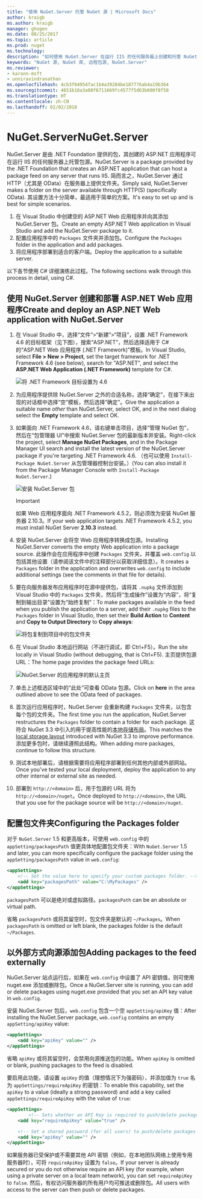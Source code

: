 ```yaml
---
title: "使用 NuGet.Server 托管 NuGet 源 | Microsoft Docs"
author: kraigb
ms.author: kraigb
manager: ghogen
ms.date: 08/25/2017
ms.topic: article
ms.prod: nuget
ms.technology: 
description: "如何使用 NuGet.Server 在运行 IIS 的任何服务器上创建和托管 NuGet 包源，从而通过 HTTP 和 OData 提供包。"
keywords: "NuGet 源, NuGet 库, 远程包源, NuGet.Server"
ms.reviewer:
- karann-msft
- unniravindranathan
ms.openlocfilehash: 4cb3f04954fac1b4a39284be187776ab4a19b364
ms.sourcegitcommit: 4651b16a3a08f6711669fc4577f5d63b600f8f58
ms.translationtype: HT
ms.contentlocale: zh-CN
ms.lasthandoff: 02/02/2018
---
```

# <a name="nugetserver"></a><span data-ttu-id="5abf1-104">NuGet.Server</span><span class="sxs-lookup"><span data-stu-id="5abf1-104">NuGet.Server</span></span>

<span data-ttu-id="5abf1-105">NuGet.Server 是由 .NET Foundation 提供的包，其创建的 ASP.NET 应用程序可在运行 IIS 的任何服务器上托管包源。</span><span class="sxs-lookup"><span data-stu-id="5abf1-105">NuGet.Server is a package provided by the .NET Foundation that creates an ASP.NET application that can host a package feed on any server that runs IIS.</span></span> <span data-ttu-id="5abf1-106">简而言之，NuGet.Server 通过 HTTP（尤其是 OData）在服务器上提供文件夹。</span><span class="sxs-lookup"><span data-stu-id="5abf1-106">Simply said, NuGet.Server makes a folder on the server available through HTTP(S) (specifically OData).</span></span> <span data-ttu-id="5abf1-107">其设置方法十分简单，最适用于简单的方案。</span><span class="sxs-lookup"><span data-stu-id="5abf1-107">It's easy to set up and is best for simple scenarios.</span></span>

1. <span data-ttu-id="5abf1-108">在 Visual Studio 中创建空的 ASP.NET Web 应用程序并向其添加 NuGet.Server 包。</span><span class="sxs-lookup"><span data-stu-id="5abf1-108">Create an empty ASP.NET Web application in Visual Studio and add the NuGet.Server package to it.</span></span>
1. <span data-ttu-id="5abf1-109">配置应用程序中的 `Packages` 文件夹并添加包。</span><span class="sxs-lookup"><span data-stu-id="5abf1-109">Configure the `Packages` folder in the application and add packages.</span></span>
1. <span data-ttu-id="5abf1-110">将应用程序部署到适合的客户端。</span><span class="sxs-lookup"><span data-stu-id="5abf1-110">Deploy the application to a suitable server.</span></span>

<span data-ttu-id="5abf1-111">以下各节使用 C# 详细演练此过程。</span><span class="sxs-lookup"><span data-stu-id="5abf1-111">The following sections walk through this process in detail, using C#.</span></span>

## <a name="create-and-deploy-an-aspnet-web-application-with-nugetserver"></a><span data-ttu-id="5abf1-112">使用 NuGet.Server 创建和部署 ASP.NET Web 应用程序</span><span class="sxs-lookup"><span data-stu-id="5abf1-112">Create and deploy an ASP.NET Web application with NuGet.Server</span></span>

1. <span data-ttu-id="5abf1-113">在 Visual Studio 中，选择“文件”>“新建”>“项目”，设置 .NET Framework 4.6 的目标框架（见下图），搜索“ASP.NET”，然后选择适用于 C# 的“ASP.NET Web 应用程序 (.NET Framework)”模板。</span><span class="sxs-lookup"><span data-stu-id="5abf1-113">In Visual Studio, select **File > New > Project**, set the target framework for .NET Framework 4.6 (see below), search for "ASP.NET", and select the **ASP.NET Web Application (.NET Framework)** template for C#.</span></span>

    ![将 .NET Framework 目标设置为 4.6](media/Hosting_01-NuGet.Server-Set4.6.png)

1. <span data-ttu-id="5abf1-115">为应用程序提供除 NuGet.Server 之外的合适名称，选择“确定”，在接下来出现的对话框中选择“空”模板，然后选择“确定”。</span><span class="sxs-lookup"><span data-stu-id="5abf1-115">Give the application a suitable name *other* than NuGet.Server, select OK, and in the next dialog select the **Empty** template and select OK.</span></span>

1. <span data-ttu-id="5abf1-116">如果面向 .NET Framework 4.6，请右键单击项目，选择“管理 NuGet 包”，然后在“包管理器 UI”中搜索 NuGet.Server 包的最新版本并安装。</span><span class="sxs-lookup"><span data-stu-id="5abf1-116">Right-click the project, select **Manage NuGet Packages**, and in the Package Manager UI search and install the latest version of the NuGet.Server package if you're targeting .NET Framework 4.6.</span></span> <span data-ttu-id="5abf1-117">（也可以使用 `Install-Package NuGet.Server` 从包管理器控制台安装。）</span><span class="sxs-lookup"><span data-stu-id="5abf1-117">(You can also install it from the Package Manager Console with `Install-Package NuGet.Server`.)</span></span>

    ![安装 NuGet.Server 包](media/Hosting_02-NuGet.Server-Package.png)

    > [!Important]
    > <span data-ttu-id="5abf1-119">如果 Web 应用程序面向 .NET Framework 4.5.2，则必须改为安装 NuGet 服务器 2.10.3。</span><span class="sxs-lookup"><span data-stu-id="5abf1-119">If your web application targets .NET Framework 4.5.2, you must install NuGet Server **2.10.3** instead.</span></span>

1. <span data-ttu-id="5abf1-120">安装 NuGet.Server 会将空 Web 应用程序转换成包源。</span><span class="sxs-lookup"><span data-stu-id="5abf1-120">Installing NuGet.Server converts the empty Web application into a package source.</span></span> <span data-ttu-id="5abf1-121">此操作会在应用程序中创建 `Packages` 文件夹，并覆盖 `web.config` 以包括其他设置（请参阅该文件中的注释部分以获取详细信息）。</span><span class="sxs-lookup"><span data-stu-id="5abf1-121">It creates a `Packages` folder in the application and overwrites `web.config` to include additional settings (see the comments in that file for details).</span></span>

1. <span data-ttu-id="5abf1-122">要在向服务器发布应用程序时在源中提供包，请将其 `.nupkg` 文件添加到 Visual Studio 中的 `Packages` 文件夹，然后将“生成操作”设置为“内容”，将“复制到输出目录”设置为“始终复制”：</span><span class="sxs-lookup"><span data-stu-id="5abf1-122">To make packages available in the feed when you publish the application to a server, add their `.nupkg` files to the `Packages` folder in Visual Studio, then set their **Build Action** to **Content** and **Copy to Output Directory** to **Copy always**:</span></span>

    ![将包复制到项目中的包文件夹](media/Hosting_03-NuGet.Server-Package-Folder.png)

1. <span data-ttu-id="5abf1-124">在 Visual Studio 本地运行网站（不进行调试，即 Ctrl+F5）。</span><span class="sxs-lookup"><span data-stu-id="5abf1-124">Run the site locally in Visual Studio (without debugging, that is Ctrl+F5).</span></span> <span data-ttu-id="5abf1-125">主页提供包源 URL：</span><span class="sxs-lookup"><span data-stu-id="5abf1-125">The home page provides the package feed URLs:</span></span>

    ![NuGet.Server 的应用程序的默认主页](media/Hosting_04-NuGet.Server-FeedHomePage.png)

1. <span data-ttu-id="5abf1-127">单击上述框选区域中的“此处”可查看 OData 包源。</span><span class="sxs-lookup"><span data-stu-id="5abf1-127">Click on **here** in the area outlined above to see the OData feed of packages.</span></span>

1. <span data-ttu-id="5abf1-128">首次运行应用程序时，NuGet.Server 会重新构建 `Packages` 文件夹，以包含每个包的文件夹。</span><span class="sxs-lookup"><span data-stu-id="5abf1-128">The first time you run the application, NuGet.Server restructures the `Packages` folder to contain a folder for each package.</span></span> <span data-ttu-id="5abf1-129">这符合 NuGet 3.3 中引入的用于提高性能的[本地存储布局](http://blog.nuget.org/20151118/nuget-3.3.html#folder-based-repository-commands)。</span><span class="sxs-lookup"><span data-stu-id="5abf1-129">This matches the [local storage layout](http://blog.nuget.org/20151118/nuget-3.3.html#folder-based-repository-commands) introduced with NuGet 3.3 to improve performance.</span></span> <span data-ttu-id="5abf1-130">添加更多包时，请继续遵照此结构。</span><span class="sxs-lookup"><span data-stu-id="5abf1-130">When adding more packages, continue to follow this structure.</span></span>

1. <span data-ttu-id="5abf1-131">测试本地部署后，请根据需要将应用程序部署到任何其他内部或外部网站。</span><span class="sxs-lookup"><span data-stu-id="5abf1-131">Once you've tested your local deployment, deploy the application to any other internal or external site as needed.</span></span>
1. <span data-ttu-id="5abf1-132">部署到 `http://<domain>` 后，用于包源的 URL 将为 `http://<domain>/nuget`。</span><span class="sxs-lookup"><span data-stu-id="5abf1-132">Once deployed to `http://<domain>`, the URL that you use for the package source will be `http://<domain>/nuget`.</span></span>

## <a name="configuring-the-packages-folder"></a><span data-ttu-id="5abf1-133">配置包文件夹</span><span class="sxs-lookup"><span data-stu-id="5abf1-133">Configuring the Packages folder</span></span>

<span data-ttu-id="5abf1-134">对于 `NuGet.Server` 1.5 和更高版本，可使用 `web.config` 中的 `appSetting/packagesPath` 值更具体地配置包文件夹：</span><span class="sxs-lookup"><span data-stu-id="5abf1-134">With `NuGet.Server` 1.5 and later, you can more specifically configure the package folder using the `appSetting/packagesPath` value in `web.config`:</span></span>

```xml
<appSettings>
    <!-- Set the value here to specify your custom packages folder. -->
    <add key="packagesPath" value="C:\MyPackages" />
</appSettings>
```

<span data-ttu-id="5abf1-135">`packagesPath` 可以是绝对或虚拟路径。</span><span class="sxs-lookup"><span data-stu-id="5abf1-135">`packagesPath` can be an absolute or virtual path.</span></span>

<span data-ttu-id="5abf1-136">省略 `packagesPath` 或将其留空时，包文件夹是默认的 `~/Packages`。</span><span class="sxs-lookup"><span data-stu-id="5abf1-136">When `packagesPath` is omitted or left blank, the packages folder is the default `~/Packages`.</span></span>

## <a name="adding-packages-to-the-feed-externally"></a><span data-ttu-id="5abf1-137">以外部方式向源添加包</span><span class="sxs-lookup"><span data-stu-id="5abf1-137">Adding packages to the feed externally</span></span>

<span data-ttu-id="5abf1-138">NuGet.Server 站点运行后，如果在 `web.config` 中设置了 API 密钥值，则可使用 nuget.exe 添加或删除包。</span><span class="sxs-lookup"><span data-stu-id="5abf1-138">Once a NuGet.Server site is running, you can add or delete packages using nuget.exe provided that you set an API key value in `web.config`.</span></span>

<span data-ttu-id="5abf1-139">安装 NuGet.Server 包后，`web.config` 包含一个空 `appSetting/apiKey` 值：</span><span class="sxs-lookup"><span data-stu-id="5abf1-139">After installing the NuGet.Server package, `web.config` contains an empty `appSetting/apiKey` value:</span></span>

```xml
<appSettings>
    <add key="apiKey" value="" />
</appSettings>
```

<span data-ttu-id="5abf1-140">省略 `apiKey` 或将其留空时，会禁用向源推送包的功能。</span><span class="sxs-lookup"><span data-stu-id="5abf1-140">When `apiKey` is omitted or blank, pushing packages to the feed is disabled.</span></span>

<span data-ttu-id="5abf1-141">要启用此功能，请设置 `apiKey` 的值（理想情况下为强密码），并添加值为 `true` 名为 `appSettings/requireApiKey` 的密钥：</span><span class="sxs-lookup"><span data-stu-id="5abf1-141">To enable this capability, set the `apiKey` to a value (ideally a strong password) and add a key called `appSettings/requireApiKey` with the value of `true`:</span></span>

```xml
<appSettings>
        <!-- Sets whether an API Key is required to push/delete packages -->
    <add key="requireApiKey" value="true" />

    <!-- Set a shared password (for all users) to push/delete packages -->
    <add key="apiKey" value="" />
</appSettings>
```

<span data-ttu-id="5abf1-142">如果服务器已受保护或不需要其他 API 密钥（例如，在本地团队网络上使用专用服务器时），可将 `requireApiKey` 设置为 `false`。</span><span class="sxs-lookup"><span data-stu-id="5abf1-142">If your server is already secured or you do not otherwise require an API key (for example, when using a private server on a local team network), you can set `requireApiKey` to `false`.</span></span> <span data-ttu-id="5abf1-143">然后，有权访问服务器的所有用户均可推送或删除包。</span><span class="sxs-lookup"><span data-stu-id="5abf1-143">All users with access to the server can then push or delete packages.</span></span>